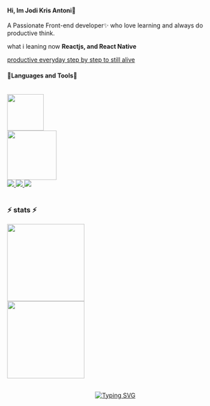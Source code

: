 <h4 align="left"> Hi, Im Jodi Kris Antoni👋 </h4>

<p>A Passionate Front-end developer✨ who love learning and always do productive think.</p>
<p>what i leaning now <b>Reactjs, and React Native</b> </p>
<p><u>productive everyday step by step to still alive</u></p>

<h4 align="left"> 🔭Languages and Tools🔭</h4>
<br>
<div align="left">
  <a href="https://skillicons.dev">
    <img width="85px" src="https://skillicons.dev/icons?i=js,html,css"/><br>
    <img width="115px" src="https://skillicons.dev/icons?i=vscode,figma,git,bootstrap"/>
  </a>

</div>
<div align="left">
  <a href="mailto: jody201542@gmail.com" target="_blank"> 
    <img src=	"https://img.shields.io/badge/Gmail-D14836?style=for-the-badge&logo=gmail&logoColor=white" />
  </a>
  <a href="https://www.instagram.com/jody_krisantoni?" target="_blank">
    <img src=	"https://img.shields.io/badge/Instagram-E4405F?style=for-the-badge&logo=instagram&logoColor=white" />
  </a>
  <a href="https://github.com/Jodikrisantoni" target="_blank">
    <img src=	"https://img.shields.io/badge/GitHub-100000?style=for-the-badge&logo=github&logoColor=white" />
  </a>
</div>

<br/>

<h3 align="left">⚡ stats ⚡</h3>
<p display="inline">
  <img height=180em src="https://github-readme-stats.vercel.app/api?username=jodikrisantoni&show_icons=true&theme=radical"> <br>
  <img height=180em src="https://github-readme-stats.vercel.app/api/top-langs/?username=jodikrisantoni&langs_count=8&layout=compact&size_weight=0.5&count_weight=0.5&theme=radical">
</p>

<br/>
<div align="center">
  <a href="https://git.io/typing-svg">
    <img src="https://readme-typing-svg.demolab.com?font=Fira+Code&pause=1000&width=435&lines=Thankyou+for+Visiting" alt="Typing SVG" />
  </a>
</div>


<!--
**Jodikrisantoni/Jodikrisantoni** is a ✨ _special_ ✨ repository because its `README.md` (this file) appears on your GitHub profile.

Here are some ideas to get you started:

- 🔭 I’m currently working on ...
- 🌱 I’m currently learning ...
- 👯 I’m looking to collaborate on ...
- 🤔 I’m looking for help with ...
- 💬 Ask me about ...
- 📫 How to reach me: ...
- 😄 Pronouns: ...
- ⚡ Fun fact: ...
-->
